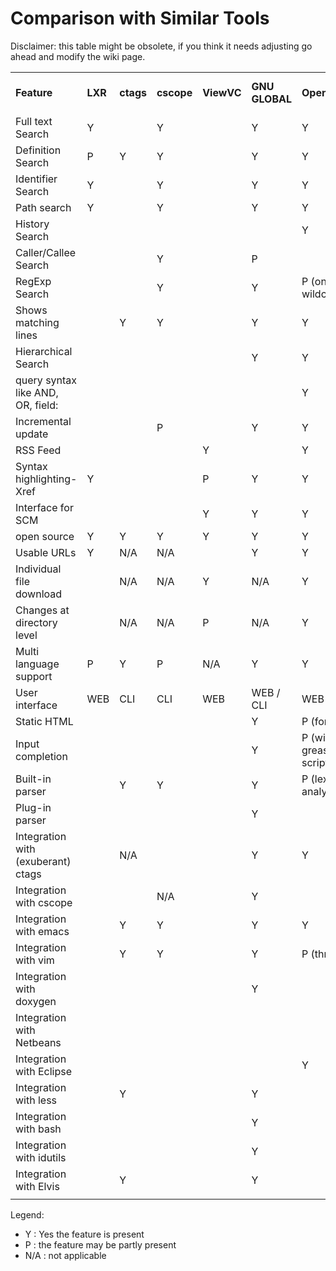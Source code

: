 # Comparison with Similar Tools

Disclaimer: this table might be obsolete, if you think it needs
adjusting go ahead and modify the wiki page.

|                                    |         |           |            |            |                |                                                                 |           |           |                        |
| ---------------------------------- | ------- | --------- | ---------- | ---------- | -------------- | --------------------------------------------------------------- | --------- | --------- | ---------------------- |
| **Feature**                        | **LXR** | **ctags** | **cscope** | **ViewVC** | **GNU GLOBAL** | **OpenGrok**                                                    | **Woboq** | **Hound** | **Debian code search** |
| Full text Search                   | Y       |           | Y          |            | Y              | Y                                                               |           | XXX       | XXX                    |
| Definition Search                  | P       | Y         | Y          |            | Y              | Y                                                               | Y         | XXX       | XXX                    |
| Identifier Search                  | Y       |           | Y          |            | Y              | Y                                                               | Y         | XXX       | XXX                    |
| Path search                        | Y       |           | Y          |            | Y              | Y                                                               | Y         | XXX       | XXX                    |
| History Search                     |         |           |            |            |                | Y                                                               |           | XXX       | XXX                    |
| Caller/Callee Search               |         |           | Y          |            | P              |                                                                 |           | XXX       | XXX                    |
| RegExp Search                      |         |           | Y          |            | Y              | P (only wildcards)                                              |           | XXX       | XXX                    |
| Shows matching lines               |         | Y         | Y          |            | Y              | Y                                                               |           | XXX       | XXX                    |
| Hierarchical Search                |         |           |            |            | Y              | Y                                                               |           | XXX       | XXX                    |
| query syntax like AND, OR, field:  |         |           |            |            |                | Y                                                               |           | XXX       | XXX                    |
| Incremental update                 |         |           | P          |            | Y              | Y                                                               |           | XXX       | XXX                    |
| RSS Feed                           |         |           |            | Y          |                | Y                                                               |           | XXX       | XXX                    |
| Syntax highlighting-Xref           | Y       |           |            | P          | Y              | Y                                                               |           | XXX       | XXX                    |
| Interface for SCM                  |         |           |            | Y          | Y              | Y                                                               |           | XXX       | XXX                    |
| open source                        | Y       | Y         | Y          | Y          | Y              | Y                                                               |           | Y         | XXX                    |
| Usable URLs                        | Y       | N/A       | N/A        |            | Y              | Y                                                               | Y         | XXX       | XXX                    |
| Individual file download           |         | N/A       | N/A        | Y          | N/A            | Y                                                               |           | XXX       | XXX                    |
| Changes at directory level         |         | N/A       | N/A        | P          | N/A            | Y                                                               |           | XXX       | XXX                    |
| Multi language support             | P       | Y         | P          | N/A        | Y              | Y                                                               |           | XXX       | XXX                    |
| User interface                     | WEB     | CLI       | CLI        | WEB        | WEB / CLI      | WEB / CLI                                                       | WEB / CLI | WEB       | XXX                    |
| Static HTML                        |         |           |            |            | Y              | P (for xrefs)                                                   | Y         | XXX       | XXX                    |
| Input completion                   |         |           |            |            | Y              | P (with greasemonkey script)                                    |           | XXX       | XXX                    |
| Built-in parser                    |         | Y         | Y          |            | Y              | P (lexical analysis)                                            |           | XXX       | XXX                    |
| Plug-in parser                     |         |           |            |            | Y              |                                                                 |           | XXX       | XXX                    |
| Integration with (exuberant) ctags |         | N/A       |            |            | Y              | Y                                                               |           | XXX       | XXX                    |
| Integration with cscope            |         |           | N/A        |            | Y              |                                                                 |           | XXX       | XXX                    |
| Integration with emacs             |         | Y         | Y          |            | Y              | Y                                                               |           | Y         | XXX                    |
| Integration with vim               |         | Y         | Y          |            | Y              | P (through [1](https://github.com/jdevera/vim-opengrok-search)) |           | Y         | XXX                    |
| Integration with doxygen           |         |           |            |            | Y              |                                                                 |           | XXX       | XXX                    |
| Integration with Netbeans          |         |           |            |            |                |                                                                 |           | XXX       | XXX                    |
| Integration with Eclipse           |         |           |            |            |                | Y                                                               |           | XXX       | XXX                    |
| Integration with less              |         | Y         |            |            | Y              |                                                                 |           | XXX       | XXX                    |
| Integration with bash              |         |           |            |            | Y              |                                                                 |           | XXX       | XXX                    |
| Integration with idutils           |         |           |            |            | Y              |                                                                 |           | XXX       | XXX                    |
| Integration with Elvis             |         | Y         |            |            | Y              |                                                                 |           | XXX       | XXX                    |
|                                    |         |           |            |            |                |                                                                 |           |           |                        |

Legend:

- Y : Yes the feature is present
- P : the feature may be partly present
- N/A : not applicable